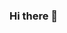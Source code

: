 ### Hi there 👋

<!--
**jucas3004/jucas3004** is a ✨ _special_ ✨ repository because its `README.md` (this file) appears on your GitHub profile.


- 🔭 I’m currently studying geology at EAFIT University. 

So I really don't know what to put here haha...

I guess that I could say that I don't know much about programming :/

BUT... I do aknowledge the importance of having good programming skills for understanding the giant rock we call home. 

I love maths, and i love how they allow us to explain so many processes that occur in nature. 

I want to learn how to use the sofisticated tools that modernity offers, to at least grasp the complex mysteries hidden beneath our feet.

-->
